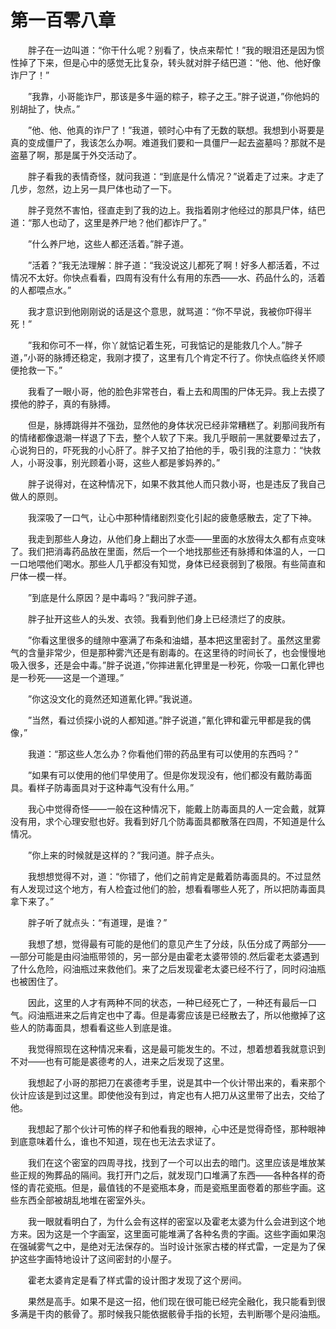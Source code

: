 # 第一百零八章


　　胖子在一边叫道：“你干什么呢？别看了，快点来帮忙！”我的眼泪还是因为惯性掉了下来，但是心中的感觉无比复杂，转头就对胖子结巴道：“他、他、他好像诈尸了！”

　　”我靠，小哥能诈尸，那该是多牛逼的粽子，粽子之王。”胖子说道，”你他妈的别胡扯了，快点。”

　　”他、他、他真的诈尸了！”我道，顿时心中有了无数的联想。我想到小哥要是真的变成僵尸了，我该怎么办啊。难道我们要和一具僵尸一起去盗墓吗？那就不是盗墓了啊，那是属于外交活动了。

　　胖子看我的表情奇怪，就问我道：“到底是什么情况？”说着走了过来。才走了几步，忽然，边上另一具尸体也动了一下。

　　胖子竞然不害怕，径直走到了我的边上。我指着刚才他经过的那具尸体，结巴道：“那人也动了，这里是养尸地？他们都诈尸了。”

　　”什么养尸地，这些人都还活着。”胖子道。

　　”活着？”我无法理解：胖子道：“我没说这儿都死了啊！好多人都活着，不过情况不太好。你快点看看，四周有没有什么有用的东西——水、药品什么的，活着的人都喂点水。”

　　我才意识到他刚刚说的话是这个意思，就骂道：“你不早说，我被你吓得半死！”

　　”我和你可不一样，你丫就惦记着生死，可我惦记的是能救几个人。”胖子道，”小哥的脉搏还稳定，我刚才摸了，这里有几个肯定不行了。你快点临终关怀顺便抢救一下。”

　　我看了一眼小哥，他的脸色非常苍白，看上去和周围的尸体无异。我上去摸了摸他的脖子，真的有脉搏。

　　但是，脉搏跳得并不强劲，显然他的身体状况已经非常糟糕了。刹那间我所有的情绪都像退潮一样退了下去，整个人软了下来。我几乎眼前一黑就要晕过去了，心说狗日的，吓死我的小心肝了。胖子又拍了拍他的手，吸引我的注意力：“快救人，小哥没事，别光顾着小哥，这些人都是爹妈养的。”

　　胖子说得对，在这种情况下，如果不救其他人而只救小哥，也是违反了我自己做人的原则。

　　我深吸了一口气，让心中那种情绪剧烈变化引起的疲惫感散去，定了下神。

　　我走到那些人身边，从他们身上翻出了水壶——里面的水放得太久都有点变味了。我们把消毒药品放在里面，然后一个一个地找那些还有脉搏和体温的人，一口一口地喂他们喝水。那些人几乎都没有知觉，身体已经衰弱到了极限。有些简直和尸体一模一样。

　　”到底是什么原因？是中毒吗？”我问胖子道。

　　胖子扯开这些人的头发、衣领。我看到他们身上已经溃烂了的皮肤。

　　”你看这里很多的缝隙中塞满了布条和油蜡，基本把这里密封了。虽然这里雾气的含量非常少，但是那种雾汽还是有剧毒的。在这里待的时间长了，也会慢慢地吸入很多，还是会中毒。”胖子说道，”你摔进氰化钾里是一秒死，你吸一口氰化钾也是一秒死——这是一个道理。”

　　”你这没文化的竟然还知道氰化钾。”我说道。

　　”当然，看过侦探小说的人都知道。”胖子说道，”氰化钾和霍元甲都是我的偶像，”

　　我道：“那这些人怎么办？你看他们带的药品里有可以使用的东西吗？”

　　”如果有可以使用的他们早使用了。但是你发现没有，他们都没有戴防毒面具。看样子防毒面具对于这种毒气没有什么用。”

　　我心中觉得奇怪——一般在这种情况下，能戴上防毒面具的人一定会戴，就算没有用，求个心理安慰也好。我看到好几个防毒面具都散落在四周，不知道是什么情况。

　　”你上来的时候就是这样的？”我问道。胖子点头。

　　我想想觉得不对，道：“你错了，他们之前肯定是戴着防毒面具的。不过显然有人发现过这个地方，有人检査过他们的脸，想看看哪些人死了，所以把防毒面具拿下来了。”

　　胖子听了就点头：“有道理，是谁？”

　　我想了想，觉得最有可能的是他们的意见产生了分歧，队伍分成了两部分—— —部分可能是由闷油瓶带领的，另一部分是由霍老太婆带领的.然后霍老太婆遇到了什么危险，闷油瓶过来救他们。来了之后发现霍老太婆已经不行了，同时闷油瓶也被困住了。

　　因此，这里的人才有两种不同的状态，一种已经死亡了，一种还有最后一口气。闷油瓶进来之后肯定也中了毒。但是毒雾应该是已经散去了，所以他撤掉了这些人的防毒面具，想看看这些人到底是谁。

　　我觉得照现在这种情况来看，这是最可能发生的。不过，想着想着我就意识到不对——也有可能是裘德考的人，进来之后发现了这里。

　　我想起了小哥的那把刀在裘德考手里，说是其中一个伙计带出来的，看来那个伙计应该是到过这里。即使他没有到过，肯定也有人把刀从这里带了出去，交给了他。

　　我想起了那个伙计可怖的样子和他看我的眼神，心中还是觉得奇怪，那种眼神到底意味着什么，谁也不知道，现在也无法去求证了。

　　我们在这个密室的四周寻找，找到了一个可以出去的暗门。这里应该是堆放某些正规的殉葬品的隔间。我打开门之后，就发现门口堆满了东西——各种各样的奇怪的青花瓷瓶。但是，最值钱的不是瓷瓶本身，而是瓷瓶里面卷着的那些字画。这些东西全部被胡乱地堆在密室外头。

　　我一眼就看明白了，为什么会有这样的密室以及霍老太婆为什么会进到这个地方来。因为这是一个字画室，这里面可能堆满了各种名贵的字画。这些字画如果泡在强碱雾气之中，是绝对无法保存的。当时设计张家古楼的样式雷，一定是为了保护这些字画特地设计了这间密封的小屋子。

　　霍老太婆肯定是看了样式雷的设计图才发现了这个房间。

　　果然是高手。如果不是这一招，他们现在很可能已经完全融化，我只能看到很多满是干肉的骸骨了。那时候我只能依据骸骨手指的长短，去判断哪个是闷油瓶。


